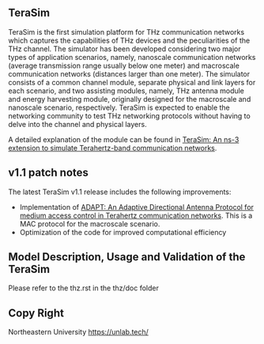 TeraSim
------------------------------------------------
TeraSim is the first simulation platform for THz communication networks which captures the capabilities of THz devices and the peculiarities of the THz channel. The simulator has been developed considering two major types of application scenarios, namely, nanoscale communication networks (average transmission range usually below one meter) and macroscale communication networks (distances larger than one meter). The simulator consists of a common channel module, separate physical and link layers for each scenario, and two assisting modules, namely, THz antenna module and energy harvesting module, originally designed for the macroscale and nanoscale scenario, respectively. TeraSim is expected to enable the networking community to test THz networking protocols without having to delve into the channel and physical layers. 

A detailed explanation of the module can be found in [TeraSim: An ns-3 extension to simulate Terahertz-band communication networks](https://doi.org/10.1016/j.nancom.2018.08.001).


v1.1 patch notes
------------------------------------------------
The latest TeraSim v1.1 release includes the following improvements:
- Implementation of [ADAPT: An Adaptive Directional Antenna Protocol for medium access control in Terahertz communication networks](https://doi.org/10.1016/j.adhoc.2021.102540). This is a MAC protocol for the macroscale scenario.
- Optimization of the code for improved computational efficiency


Model Description, Usage and Validation of the TeraSim
------------------------------------------------
Please refer to the thz.rst in the thz/doc folder


Copy Right
------------------------------------------------
Northeastern University https://unlab.tech/
